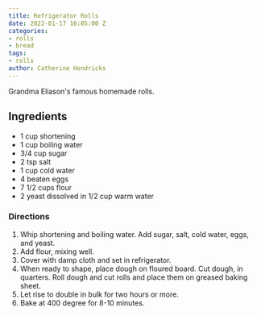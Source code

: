 ```yaml
---
title: Refrigerator Rolls
date: 2022-01-17 16:05:00 Z
categories:
- rolls
- bread
tags:
- rolls
author: Catherine Hendricks
---
```


Grandma Eliason's famous homemade rolls. 

## Ingredients

* 1 cup shortening
* 1 cup boiling water
* 3/4 cup sugar
* 2 tsp salt
* 1 cup cold water
* 4 beaten eggs
* 7 1/2 cups flour
* 2 yeast dissolved in 1/2 cup warm water

### Directions

1. Whip shortening and boiling water. Add sugar, salt, cold water, eggs, and yeast.
2. Add flour, mixing well. 
3. Cover with damp cloth and set in refrigerator.
4. When ready to shape, place dough on floured board. Cut dough, in quarters. Roll dough and cut rolls and place them on greased baking sheet.
5. Let rise to double in bulk for two hours or more.
6. Bake at 400 degree for 8-10 minutes. 

